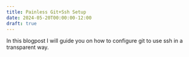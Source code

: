 ```yaml
---
title: Painless Git+Ssh Setup
date: 2024-05-20T00:00:00-12:00
draft: true
---
```


In this blogpost I will guide you on how to configure git to use ssh in a transparent way.
